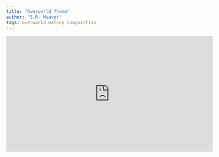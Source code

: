 ```yaml
---
title: "Overworld Theme"
author: "S.R. Weaver"
tags: overworld melody composition
---
```

<iframe title="Overworld Theme" width="560" height="315" src="https://video.ploud.jp/videos/embed/65e1c087-76b8-4286-93df-2792cd43fa1c" frameborder="0" allowfullscreen="" sandbox="allow-same-origin allow-scripts allow-popups"></iframe>
